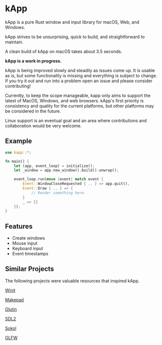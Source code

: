 # kApp

kApp is a pure Rust window and input library for macOS, Web, and Windows.

kApp strives to be unsurprising, quick to build, and straightforward to maintain.

A clean build of kApp on macOS takes  about 3.5 seconds.

**kApp is a work in progress.**

kApp is being improved slowly and steadily as issues come up. It is usable as is, but some functionality is missing and everything is subject to change. If you try it out and run into a problem open an issue and please consider contributing!

Currently, to keep the scope manageable, kapp only aims to support the latest of MacOS, Windows, and web browsers. kApp's first priority is consistency and quality for the current platforms, but other platforms may be considered in the future.

Linux support is an eventual goal and an area where contributions and collaboration would be very welcome.

## Example

```rust
use kapp::*;

fn main() {
    let (app, event_loop) = initialize();
    let _window = app.new_window().build().unwrap();

    event_loop.run(move |event| match event {
        Event::WindowCloseRequested { .. } => app.quit(),
        Event::Draw { .. } => {
            // Render something here.
        }
        _ => {}
    });
}
```

## Features

* Create windows
* Mouse input
* Keyboard input
* Event timestamps

## Similar Projects

The following projects were valuable resources that inspired kApp.

[Winit](https://github.com/rust-windowing/winit)

[Makepad](https://github.com/makepad/makepad)

[Glutin](https://github.com/rust-windowing/glutin)

[SDL2](https://www.libsdl.org/download-2.0.php)

[Sokol](https://github.com/floooh/sokol)

[GLFW](https://www.glfw.org/)
